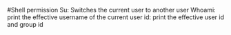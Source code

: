 #Shell permission
Su: Switches the current user to another user
Whoami: print the effective username of the current user
id: print the effective user id and group id
